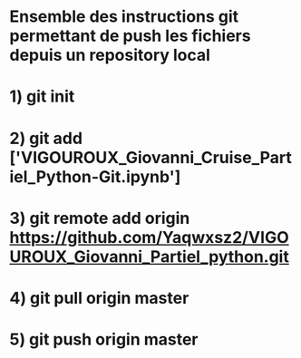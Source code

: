 # Ensemble des instructions git permettant de push les fichiers depuis  un repository local 

# 1) git init

# 2) git add ['VIGOUROUX_Giovanni_Cruise_Partiel_Python-Git.ipynb']

# 3) git remote add origin https://github.com/Yaqwxsz2/VIGOUROUX_Giovanni_Partiel_python.git

# 4) git pull origin master

# 5) git push origin master
